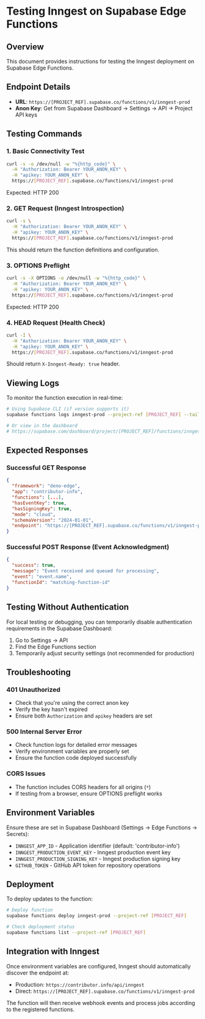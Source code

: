 # Testing Inngest on Supabase Edge Functions

## Overview

This document provides instructions for testing the Inngest deployment on Supabase Edge Functions.

## Endpoint Details

- **URL**: `https://[PROJECT_REF].supabase.co/functions/v1/inngest-prod`
- **Anon Key**: Get from Supabase Dashboard → Settings → API → Project API keys

## Testing Commands

### 1. Basic Connectivity Test
```bash
curl -s -o /dev/null -w "%{http_code}" \
  -H "Authorization: Bearer YOUR_ANON_KEY" \
  -H "apikey: YOUR_ANON_KEY" \
  https://[PROJECT_REF].supabase.co/functions/v1/inngest-prod
```
Expected: HTTP 200

### 2. GET Request (Inngest Introspection)
```bash
curl -s \
  -H "Authorization: Bearer YOUR_ANON_KEY" \
  -H "apikey: YOUR_ANON_KEY" \
  https://[PROJECT_REF].supabase.co/functions/v1/inngest-prod
```
This should return the function definitions and configuration.

### 3. OPTIONS Preflight
```bash
curl -s -X OPTIONS -o /dev/null -w "%{http_code}" \
  -H "Authorization: Bearer YOUR_ANON_KEY" \
  -H "apikey: YOUR_ANON_KEY" \
  https://[PROJECT_REF].supabase.co/functions/v1/inngest-prod
```
Expected: HTTP 200

### 4. HEAD Request (Health Check)
```bash
curl -I \
  -H "Authorization: Bearer YOUR_ANON_KEY" \
  -H "apikey: YOUR_ANON_KEY" \
  https://[PROJECT_REF].supabase.co/functions/v1/inngest-prod
```
Should return `X-Inngest-Ready: true` header.

## Viewing Logs

To monitor the function execution in real-time:

```bash
# Using Supabase CLI (if version supports it)
supabase functions logs inngest-prod --project-ref [PROJECT_REF] --tail

# Or view in the dashboard
# https://supabase.com/dashboard/project/[PROJECT_REF]/functions/inngest-prod/logs
```

## Expected Responses

### Successful GET Response
```json
{
  "framework": "deno-edge",
  "app": "contributor-info",
  "functions": [...],
  "hasEventKey": true,
  "hasSigningKey": true,
  "mode": "cloud",
  "schemaVersion": "2024-01-01",
  "endpoint": "https://[PROJECT_REF].supabase.co/functions/v1/inngest-prod"
}
```

### Successful POST Response (Event Acknowledgment)
```json
{
  "success": true,
  "message": "Event received and queued for processing",
  "event": "event.name",
  "functionId": "matching-function-id"
}
```

## Testing Without Authentication

For local testing or debugging, you can temporarily disable authentication requirements in the Supabase Dashboard:

1. Go to Settings → API
2. Find the Edge Functions section
3. Temporarily adjust security settings (not recommended for production)

## Troubleshooting

### 401 Unauthorized
- Check that you're using the correct anon key
- Verify the key hasn't expired
- Ensure both `Authorization` and `apikey` headers are set

### 500 Internal Server Error
- Check function logs for detailed error messages
- Verify environment variables are properly set
- Ensure the function code deployed successfully

### CORS Issues
- The function includes CORS headers for all origins (`*`)
- If testing from a browser, ensure OPTIONS preflight works

## Environment Variables

Ensure these are set in Supabase Dashboard (Settings → Edge Functions → Secrets):

- `INNGEST_APP_ID` - Application identifier (default: 'contributor-info')
- `INNGEST_PRODUCTION_EVENT_KEY` - Inngest production event key
- `INNGEST_PRODUCTION_SIGNING_KEY` - Inngest production signing key
- `GITHUB_TOKEN` - GitHub API token for repository operations

## Deployment

To deploy updates to the function:

```bash
# Deploy function
supabase functions deploy inngest-prod --project-ref [PROJECT_REF]

# Check deployment status
supabase functions list --project-ref [PROJECT_REF]
```

## Integration with Inngest

Once environment variables are configured, Inngest should automatically discover the endpoint at:
- Production: `https://contributor.info/api/inngest`
- Direct: `https://[PROJECT_REF].supabase.co/functions/v1/inngest-prod`

The function will then receive webhook events and process jobs according to the registered functions.